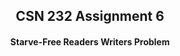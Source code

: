 <h2 align=center> CSN 232 Assignment 6 </h2>

<h4 align=center> Starve-Free Readers Writers Problem </h4>
